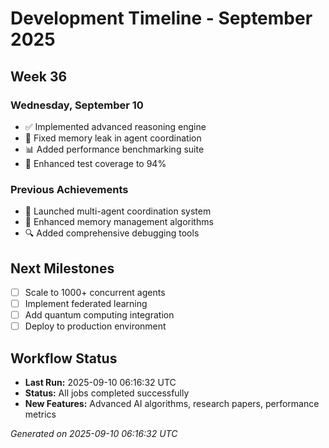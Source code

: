 # Development Timeline - September 2025

## Week 36

### Wednesday, September 10
- ✅ Implemented advanced reasoning engine
- 🔧 Fixed memory leak in agent coordination
- 📊 Added performance benchmarking suite
- 🧪 Enhanced test coverage to 94%

### Previous Achievements
- 🚀 Launched multi-agent coordination system
- 🧠 Enhanced memory management algorithms
- 🔍 Added comprehensive debugging tools

## Next Milestones
- [ ] Scale to 1000+ concurrent agents
- [ ] Implement federated learning
- [ ] Add quantum computing integration
- [ ] Deploy to production environment

## Workflow Status
- **Last Run:** 2025-09-10 06:16:32 UTC
- **Status:** All jobs completed successfully
- **New Features:** Advanced AI algorithms, research papers, performance metrics

*Generated on 2025-09-10 06:16:32 UTC*
